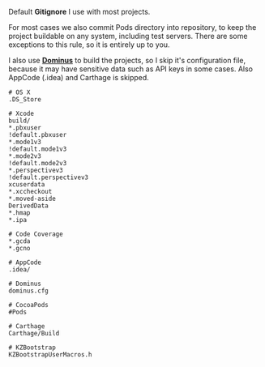 Default **Gitignore** I use with most projects.

For most cases we also commit Pods directory into repository, to keep the project buildable on any system, including test servers. There are some exceptions to this rule, so it is entirely up to you.

I also use [**Dominus**](https://github.com/Legoless/Dominus) to build the projects, so I skip it's configuration file, because it may have sensitive data such as API keys in some cases. Also AppCode (.idea) and Carthage is skipped.

```
# OS X
.DS_Store

# Xcode
build/
*.pbxuser
!default.pbxuser
*.mode1v3
!default.mode1v3
*.mode2v3
!default.mode2v3
*.perspectivev3
!default.perspectivev3
xcuserdata
*.xccheckout
*.moved-aside
DerivedData
*.hmap
*.ipa

# Code Coverage
*.gcda
*.gcno

# AppCode
.idea/

# Dominus
dominus.cfg

# CocoaPods
#Pods

# Carthage
Carthage/Build

# KZBootstrap
KZBootstrapUserMacros.h

```
